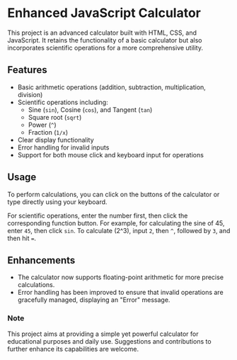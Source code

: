 # Enhanced JavaScript Calculator

This project is an advanced calculator built with HTML, CSS, and JavaScript. It retains the functionality of a basic calculator but also incorporates scientific operations for a more comprehensive utility. 

## Features

- Basic arithmetic operations (addition, subtraction, multiplication, division)
- Scientific operations including:
  - Sine (`sin`), Cosine (`cos`), and Tangent (`tan`)
  - Square root (`sqrt`)
  - Power (`^`)
  - Fraction (`1/x`)
- Clear display functionality
- Error handling for invalid inputs
- Support for both mouse click and keyboard input for operations

## Usage

To perform calculations, you can click on the buttons of the calculator or type directly using your keyboard. 

For scientific operations, enter the number first, then click the corresponding function button. For example, for calculating the sine of 45, enter `45`, then click `sin`. To calculate \(2^3\), input `2`, then `^`, followed by `3`, and then hit `=`.

## Enhancements

- The calculator now supports floating-point arithmetic for more precise calculations.
- Error handling has been improved to ensure that invalid operations are gracefully managed, displaying an "Error" message.

### Note

This project aims at providing a simple yet powerful calculator for educational purposes and daily use. Suggestions and contributions to further enhance its capabilities are welcome.
